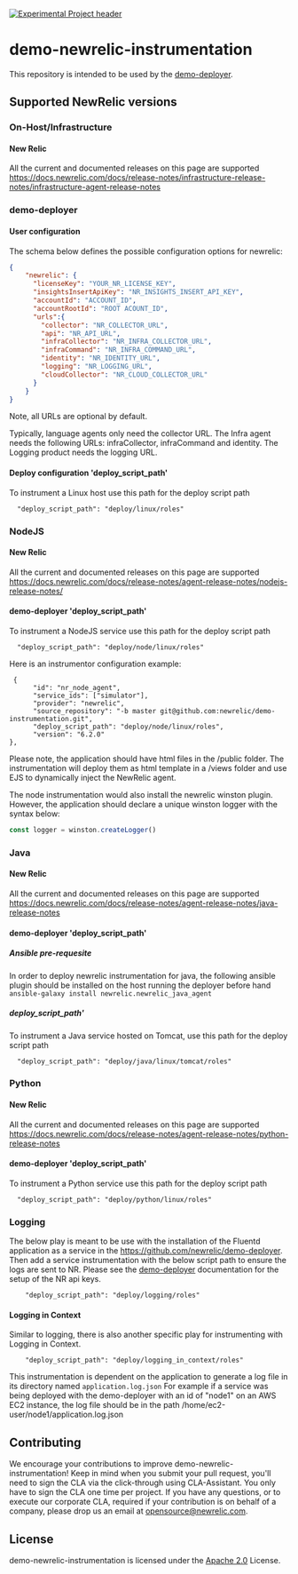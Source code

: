 [![Experimental Project header](https://github.com/newrelic/opensource-website/raw/master/src/images/categories/Experimental.png)](https://opensource.newrelic.com/oss-category/#experimental)

# demo-newrelic-instrumentation

This repository is intended to be used by the [demo-deployer](https://github.com/newrelic/demo-deployer).

## Supported NewRelic versions
### On-Host/Infrastructure

#### New Relic
All the current and documented releases on this page are supported
https://docs.newrelic.com/docs/release-notes/infrastructure-release-notes/infrastructure-agent-release-notes

### demo-deployer

#### User configuration

The schema below defines the possible configuration options for newrelic:

```json
{
    "newrelic": {
      "licenseKey": "YOUR_NR_LICENSE_KEY",
      "insightsInsertApiKey": "NR_INSIGHTS_INSERT_API_KEY",
      "accountId": "ACCOUNT_ID",
      "accountRootId": "ROOT ACOUNT_ID",
      "urls":{
        "collector": "NR_COLLECTOR_URL",
        "api": "NR_API_URL",
        "infraCollector": "NR_INFRA_COLLECTOR_URL",
        "infraCommand": "NR_INFRA_COMMAND_URL",
        "identity": "NR_IDENTITY_URL",
        "logging": "NR_LOGGING_URL",
        "cloudCollector": "NR_CLOUD_COLLECTOR_URL"
      }
    }
}
```

Note, all URLs are optional by default.


Typically, language agents only need the collector URL.
The Infra agent needs the following URLs: infraCollector, infraCommand and identity.
The Logging product needs the logging URL.


#### Deploy configuration 'deploy_script_path'
To instrument a Linux host use this path for the deploy script path

      "deploy_script_path": "deploy/linux/roles"

### NodeJS

#### New Relic
All the current and documented releases on this page are supported
https://docs.newrelic.com/docs/release-notes/agent-release-notes/nodejs-release-notes/

#### demo-deployer 'deploy_script_path'
To instrument a NodeJS service use this path for the deploy script path

      "deploy_script_path": "deploy/node/linux/roles"

Here is an instrumentor configuration example:
```
 {
      "id": "nr_node_agent",
      "service_ids": ["simulator"],
      "provider": "newrelic",
      "source_repository": "-b master git@github.com:newrelic/demo-instrumentation.git",
      "deploy_script_path": "deploy/node/linux/roles",
      "version": "6.2.0"
},
```

Please note, the application should have html files in the /public folder. The instrumentation will deploy them as html template in a /views folder and use EJS to dynamically inject the NewRelic agent.

The node instrumentation would also install the newrelic winston plugin. However, the application should declare a unique winston logger with the syntax below:

```javascript
const logger = winston.createLogger()
```


### Java

#### New Relic
All the current and documented releases on this page are supported
https://docs.newrelic.com/docs/release-notes/agent-release-notes/java-release-notes

#### demo-deployer 'deploy_script_path'

##### Ansible pre-requesite

In order to deploy newrelic instrumentation for java, the following ansible plugin should be installed on the host running the deployer before hand ```ansible-galaxy install newrelic.newrelic_java_agent```

##### deploy_script_path'
To instrument a Java service hosted on Tomcat, use this path for the deploy script path

      "deploy_script_path": "deploy/java/linux/tomcat/roles"

### Python

#### New Relic
All the current and documented releases on this page are supported
https://docs.newrelic.com/docs/release-notes/agent-release-notes/python-release-notes

#### demo-deployer 'deploy_script_path'
To instrument a Python service use this path for the deploy script path

      "deploy_script_path": "deploy/python/linux/roles"

### Logging
The below play is meant to be use with the installation of the Fluentd application as a service in the https://github.com/newrelic/demo-deployer.
Then add a service instrumentation with the below script path to ensure the logs are sent to NR.
Please see the [demo-deployer](https://github.com/newrelic/demo-deployer) documentation for the setup of the NR api keys.

        "deploy_script_path": "deploy/logging/roles"

#### Logging in Context
Similar to logging, there is also another specific play for instrumenting with Logging in Context.

        "deploy_script_path": "deploy/logging_in_context/roles"

This instrumentation is dependent on the application to generate a log file in its directory named `application.log.json`
For example if a service was being deployed with the demo-deployer with an id of "node1" on an AWS EC2 instance, the log file should be in the path /home/ec2-user/node1/application.log.json

## Contributing
We encourage your contributions to improve demo-newrelic-instrumentation! Keep in mind when you submit your pull request, you'll need to sign the CLA via the click-through using CLA-Assistant. You only have to sign the CLA one time per project.
If you have any questions, or to execute our corporate CLA, required if your contribution is on behalf of a company, please drop us an email at opensource@newrelic.com.

## License
demo-newrelic-instrumentation is licensed under the [Apache 2.0](http://apache.org/licenses/LICENSE-2.0.txt) License.